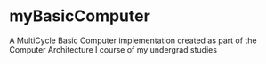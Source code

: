 # myBasicComputer
 A MultiCycle Basic Computer implementation created as part of the Computer Architecture I course of my undergrad studies
